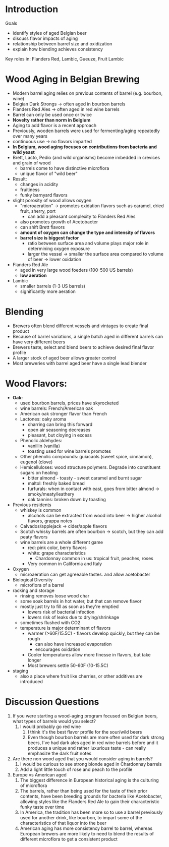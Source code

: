 # Introduction
Goals
* identify styles of aged Belgian beer
* discuss flavor impacts of aging
* relationship between barrel size and oxidization
* explain how blending achieves consistency

Key roles in: Flanders Red, Lambic, Gueuze, Fruit Lambic

# Wood Aging in Belgian Brewing

* Modern barrel aging relies on previous contents of barrel (e.g. bourbon, wine)
* Belgian Dark Strongs -> often aged in bourbon barrels
* Flanders Red Ales -> often aged in red wine barrels
* Barrel can only be used once or twice
* **Novelty rather than norm in Belgium**
* Aging to add flavor is a recent approach
* Previously, wooden barrels were used for fermenting/aging repeatedly over many years
* continuous use -> no flavors imparted
* **In Belgium, wood aging focuses on contributions from bacteria and wild yeast**
* Brett, Lacto, Pedio (and wild organisms) become imbedded in crevices and grain of wood
	* barrels come to have distinctive microflora
	* unique flavor of "wild beer"
* Result:
	* changes in acidity
	* fruitiness
	* funky barnyard flavors
* slight porosity of wood allows oxygen
	* "microaeration" -> promotes oxidation flavors such as caramel, dried fruit, sherry, port
		* can add a pleasant complexity to Flanders Red Ales
	* also promotes growth of Acetobacter
	* can shift Brett flavors
	* **amount of oxygen can change the type and intensity of flavors**
	* **barrel size is biggest factor**
		* ratio between surface area and volume plays major role in determining oxygen exposure
		* larger the vessel -> smaller the surface area compared to volume of beer -> lower oxidation
* Flanders Red Ale
	* aged in very large wood foeders (100-500 US barrels)
	* **low aeration**
* Lambic
	* smaller barrels (1-3 US barrels)
	* significantly more aeration

# Blending
* Brewers often blend different vessels and vintages to create final product
* Because of barrel variations, a single batch aged in different barrels can have very different beers
* Brewers taste, select and blend beers to achieve desired final flavor profile
* A larger stock of aged beer allows greater control
* Most breweries with barrel aged beer have a single lead blender


# Wood Flavors:

* **Oak:** 
	* used bourbon barrels, prices have skyrocketed
	* wine barrels: French/American oak
	* American oak stronger flavor than French
	* Lactones: oaky aroma
		* charring can bring this forward
		* open air seasoning decreases
		* pleasant, but cloying in excess
	* Phenolic aldehydes: 
		* vanillin (vanilla)
		* toasting used for wine barrels promotes
	* Other phenolic compounds: guiacaols (sweet spice, cinnamon), eugenol (clove)
	* Hemicelluloses: wood structure polymers. Degrade into constituent sugars on heating
		* bitter almond - toasty - sweet caramel and burnt sugar
		* maltol: freshly baked bread
		* furfurals: when in contact with east, goes from bitter almond -> smoky/meaty/leathery
		* oak tannins: broken down by toasting
* Previous residents
	* whiskey is common
		* alcohols can be extracted from wood into beer -> higher alcohol flavors, grappa notes
	* Calvados/applejack -> cider/apple flavors
	* Scotch whisky barrels are often bourbon -> scotch, but they can add peaty flavors
	* wine barrels are a whole different game
		* red: pink color, berry flavors
		* white: grape characteristics
			* Chardonnay common in us: tropical fruit, peaches, roses
		* Very common in California and Italy
* Oxygen
	* microaeration can get agreeable tastes. and allow acetobacter
* Biological Diversity
	* microflora of a barrel
* racking and storage
	* rinsing removes loose wood char
	* some soak barrels in hot water, but that can remove flavor
	* mostly just try to fill as soon as they're emptied
		* lowers risk of bacterial infection
		* lowers risk of leaks due to drying/shrinkage
	* sometimes flushed with CO2
	* temperature is major determinant of flavors
		* warmer (>60F/15.5C) - flavors develop quickly, but they can be rough
			* can also have increased evaporation
			* encourages oxidation
		* Cooler temperatures allow more finesse in flavors, but take longer
		* Most brewers settle 50-60F (10-15.5C)
* staging
	* also a place where fruit like cherries, or other additives are introduced


# Discussion Questions

1. If you were starting a wood-aging program focused on Belgian beers, what types of barrels would you select?
	1. I would probably go red wine
		1. I think it's the best flavor profile for the sour/wild beers
		2. Even though bourbon barrels are more often used for dark strong beers, I've had dark ales aged in red wine barrels before and it produces a unique and rather luxurious taste - can really emphasize the dark fruit notes
2. Are there non wood aged that you would consider aging in barrels?
	1. I would be curious to see strong blonde aged in Chardonnay barrels
	2. Add a light little touch of rose and peach to the profile
3. Europe vs American aged
	1. The biggest difference in European historical aging is the culturing of microflora
	2. The barrels, rather than being used for the taste of their prior contents, have been breeding grounds for bacteria like Acetobacter, allowing styles like the Flanders Red Ale to gain their characteristic funky taste over time
	3. In America, the tradition has been more so to use a barrel previously used for another drink, like bourbon, to impart some of the characteristics of that liquor into the beer
	4. American aging has more consistency barrel to barrel, whereas European brewers are more likely to need to blend the results of different microflora to get a consistent product